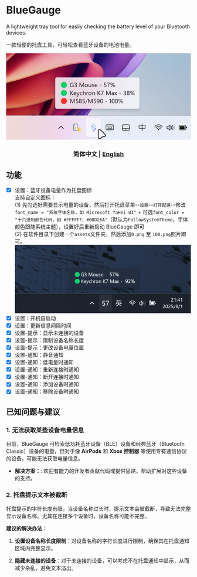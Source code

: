 # BlueGauge
A lightweight tray tool for easily checking the battery level of your Bluetooth devices.

一款轻便的托盘工具，可轻松查看蓝牙设备的电池电量。

![image](https://raw.githubusercontent.com/iKineticate/BlueGauge/main/screenshots/app.png)

<h3 align="center"> 简体中文 | <a href='./README-en.md'>English</a></h3>

## 功能

- [x] 设置：蓝牙设备电量作为托盘图标  
    支持自定义图标：  
        (1) 先勾选好需要显示电量的设备，然后打开托盘菜单--`设置`--`打开配置`--修改`font_name = "系统字体名称，如 Microsoft YaHei UI"` + 可选`font_color = "十六进制颜色代码，如 #FFFFFF、#00D26A"`（默认为`FollowSystemTheme`，字体颜色跟随系统主题），设置好后重新启动 BlueGauge 即可   
        (2) 在软件目录下创建一个`assets`文件夹，然后添加`0.png` 至 `100.png`照片即可。  
    ![image](screenshots/battery.png)
- [x] 设置：开机自启动
- [x] 设置：更新信息间隔时间
- [x] 设置-提示：显示未连接的设备
- [x] 设置-提示：限制设备名称长度
- [x] 设置-提示：更改设备电量位置
- [x] 设置-通知：静音通知
- [x] 设置-通知：低电量时通知
- [x] 设置-通知：重新连接时通知
- [x] 设置-通知：断开连接时通知
- [x] 设置-通知：添加设备时通知
- [x] 设置-通知：移除设备时通知

## 已知问题与建议

### 1. 无法获取某些设备电量信息

目前，BlueGauge 可检索低功耗蓝牙设备（BLE）设备和经典蓝牙（Bluetooth Classic）设备的电量，但对于像 **AirPods** 和 **Xbox 控制器** 等使用专有通信协议的设备，可能无法获取电量信息。

- **解决方案：**: 欢迎有能力的开发者贡献代码或提供思路，帮助扩展对这些设备的支持。

### 2. 托盘提示文本被截断

托盘提示的字符长度有限，当设备名称过长时，提示文本会被截断，导致无法完整显示设备名称。尤其在连接多个设备时，设备名称可能不完整。

**建议的解决办法：**

1. **设置设备名称长度限制**：对设备名称的字符长度进行限制，确保其在托盘通知区域内完整显示。

2. **隐藏未连接的设备**：对于未连接的设备，可以考虑不在托盘通知中显示，从而减少杂乱，避免文本溢出。
